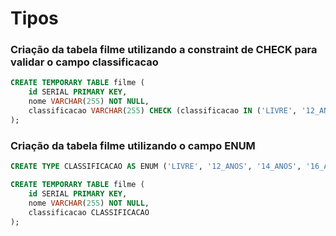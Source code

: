 # Tipos

### Criação da tabela filme utilizando a constraint de CHECK para validar o campo classificacao

```sql
CREATE TEMPORARY TABLE filme (
	id SERIAL PRIMARY KEY,
	nome VARCHAR(255) NOT NULL,
	classificacao VARCHAR(255) CHECK (classificacao IN ('LIVRE', '12_ANOS', '14_ANOS', '16_ANOS', '18_ANOS'))
);
```

### Criação da tabela filme utilizando o campo ENUM

```sql
CREATE TYPE CLASSIFICACAO AS ENUM ('LIVRE', '12_ANOS', '14_ANOS', '16_ANOS', '18_ANOS');

CREATE TEMPORARY TABLE filme (
    id SERIAL PRIMARY KEY,
    nome VARCHAR(255) NOT NULL,
    classificacao CLASSIFICACAO
);
```